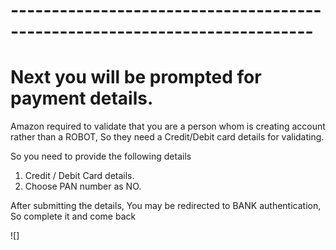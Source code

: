 # ---------------------------------------------------------------------------
# Next you will be prompted for payment details.

Amazon required to validate that you are a person whom is creating account rather than a ROBOT, So they need a Credit/Debit card details for validating. 

So you need to provide the following details 

  1. Credit / Debit Card details.
  2. Choose PAN number as NO. 

After submitting the details, You may be redirected to BANK authentication, So complete it and come back

![]